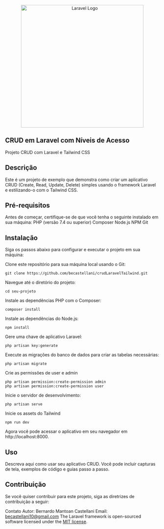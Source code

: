 <p align="center"><a href="https://laravel.com" target="_blank"><img src="https://raw.githubusercontent.com/laravel/art/master/logo-lockup/5%20SVG/2%20CMYK/1%20Full%20Color/laravel-logolockup-cmyk-red.svg" width="400" alt="Laravel Logo"></a></p>


## CRUD em Laravel com Níveis de Acesso
Projeto CRUD com Laravel e Tailwind CSS

## Descrição
Este é um projeto de exemplo que demonstra como criar um aplicativo CRUD (Create, Read, Update, Delete) simples usando o framework Laravel e estilizando-o com o Tailwind CSS.

## Pré-requisitos
Antes de começar, certifique-se de que você tenha o seguinte instalado em sua máquina:
PHP (versão 7.4 ou superior)
Composer
Node.js
NPM
Git

## Instalação
Siga os passos abaixo para configurar e executar o projeto em sua máquina:

Clone este repositório para sua máquina local usando o Git:
```
git clone https://github.com/becastellani/crudLaravelTailwind.git
```

Navegue até o diretório do projeto:
```
cd seu-projeto
```

Instale as dependências PHP com o Composer:
```
composer install
```

Instale as dependências do Node.js:
```
npm install
```

Gere uma chave de aplicativo Laravel:
```
php artisan key:generate
```

Execute as migrações do banco de dados para criar as tabelas necessárias:
```
php artisan migrate
```

Crie as permissões de user e admin
```
php artisan permission:create-permission admin
php artisan permission:create-permission user
```

Inicie o servidor de desenvolvimento:
```
php artisan serve
```

Inicie os assets do Tailwind 
```
npm run dev
```


Agora você pode acessar o aplicativo em seu navegador em http://localhost:8000.

## Uso
Descreva aqui como usar seu aplicativo CRUD. Você pode incluir capturas de tela, exemplos de código e guias passo a passo.

## Contribuição
Se você quiser contribuir para este projeto, siga as diretrizes de contribuição a seguir:


Contato
Autor: Bernardo Mantoan Castellani
Email: becastellani10@gmail.com
The Laravel framework is open-sourced software licensed under the [MIT license](https://opensource.org/licenses/MIT).
